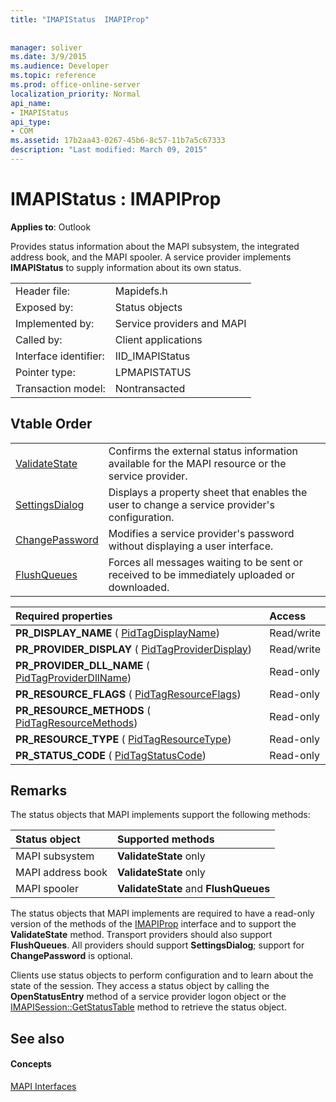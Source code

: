 ```yaml
---
title: "IMAPIStatus  IMAPIProp"
 
 
manager: soliver
ms.date: 3/9/2015
ms.audience: Developer
ms.topic: reference
ms.prod: office-online-server
localization_priority: Normal
api_name:
- IMAPIStatus
api_type:
- COM
ms.assetid: 17b2aa43-0267-45b6-8c57-11b7a5c67333
description: "Last modified: March 09, 2015"
---
```


# IMAPIStatus : IMAPIProp

  
  
**Applies to**: Outlook 
  
Provides status information about the MAPI subsystem, the integrated address book, and the MAPI spooler. A service provider implements **IMAPIStatus** to supply information about its own status. 
  
|||
|:-----|:-----|
|Header file:  <br/> |Mapidefs.h  <br/> |
|Exposed by:  <br/> |Status objects  <br/> |
|Implemented by:  <br/> |Service providers and MAPI  <br/> |
|Called by:  <br/> |Client applications  <br/> |
|Interface identifier:  <br/> |IID_IMAPIStatus  <br/> |
|Pointer type:  <br/> |LPMAPISTATUS  <br/> |
|Transaction model:  <br/> |Nontransacted  <br/> |
   
## Vtable Order

|||
|:-----|:-----|
|[ValidateState](imapistatus-validatestate.md) <br/> |Confirms the external status information available for the MAPI resource or the service provider.  <br/> |
|[SettingsDialog](imapistatus-settingsdialog.md) <br/> |Displays a property sheet that enables the user to change a service provider's configuration.  <br/> |
|[ChangePassword](imapistatus-changepassword.md) <br/> |Modifies a service provider's password without displaying a user interface.  <br/> |
|[FlushQueues](imapistatus-flushqueues.md) <br/> |Forces all messages waiting to be sent or received to be immediately uploaded or downloaded.  <br/> |
   
|**Required properties**|**Access**|
|:-----|:-----|
|**PR_DISPLAY_NAME** ( [PidTagDisplayName](pidtagdisplayname-canonical-property.md))  <br/> |Read/write  <br/> |
|**PR_PROVIDER_DISPLAY** ( [PidTagProviderDisplay](pidtagproviderdisplay-canonical-property.md))  <br/> |Read/write  <br/> |
|**PR_PROVIDER_DLL_NAME** ( [PidTagProviderDllName](pidtagproviderdllname-canonical-property.md))  <br/> |Read-only  <br/> |
|**PR_RESOURCE_FLAGS** ( [PidTagResourceFlags](pidtagresourceflags-canonical-property.md))  <br/> |Read-only  <br/> |
|**PR_RESOURCE_METHODS** ( [PidTagResourceMethods](pidtagresourcemethods-canonical-property.md))  <br/> |Read-only  <br/> |
|**PR_RESOURCE_TYPE** ( [PidTagResourceType](pidtagresourcetype-canonical-property.md))  <br/> |Read-only  <br/> |
|**PR_STATUS_CODE** ( [PidTagStatusCode](pidtagstatuscode-canonical-property.md))  <br/> |Read-only  <br/> |
   
## Remarks

The status objects that MAPI implements support the following methods:
  
|**Status object**|**Supported methods**|
|:-----|:-----|
|MAPI subsystem  <br/> |**ValidateState** only  <br/> |
|MAPI address book  <br/> |**ValidateState** only  <br/> |
|MAPI spooler  <br/> |**ValidateState** and **FlushQueues** <br/> |
   
The status objects that MAPI implements are required to have a read-only version of the methods of the [IMAPIProp](imapipropiunknown.md) interface and to support the **ValidateState** method. Transport providers should also support **FlushQueues**. All providers should support **SettingsDialog**; support for **ChangePassword** is optional. 
  
Clients use status objects to perform configuration and to learn about the state of the session. They access a status object by calling the **OpenStatusEntry** method of a service provider logon object or the [IMAPISession::GetStatusTable](imapisession-getstatustable.md) method to retrieve the status object. 
  
## See also

#### Concepts

[MAPI Interfaces](mapi-interfaces.md)

